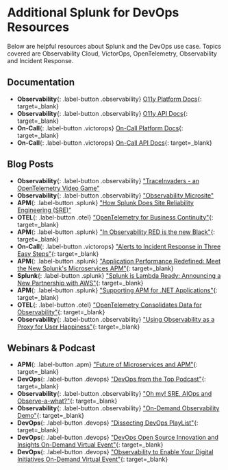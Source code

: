# Additional Splunk for DevOps Resources

Below are helpful resources about Splunk and the DevOps use case. Topics covered are Observability Cloud, VictorOps, OpenTelemetry, Observability and Incident Response.

## Documentation

* **Observability**{: .label-button .observability} [O11y Platform Docs](https://docs.signalfx.com/en/latest/){: target=_blank}
* **Observability**{: .label-button .observability} [O11y API Docs](https://dev.splunk.com/observability/docs/){: target=_blank}
* **On-Call**{: .label-button .victorops} [On-Call Platform Docs](https://help.victorops.com/){: target=_blank}
* **On-Call**{: .label-button .victorops} [On-Call API Docs](https://portal.victorops.com/public/api-docs.html){: target=_blank}

## Blog Posts

* **Observability**{: .label-button .observability} ["TraceInvaders - an OpenTelemetry Video Game"](https://www.linkedin.com/pulse/traceinvaders-opentelemetry-video-game-steve-lerner/)
* **Observability**{: .label-button .observability} ["Observability Microsite"](http://observability.splunk.com/)
* **APM**{: .label-button .splunk} ["How Splunk Does Site Reliability Engineering (SRE)"](https://splk.it/3eKyy46)
* **OTEL**{: .label-button .otel} ["OpenTelemetry for Business Continuity"](https://bit.ly/3cyGzHM){: target=_blank}
* **APM**{: .label-button .splunk} ["In Observability RED is the new Black"](https://splk.it/2XSoL5e){: target=_blank}
* **On-Call**{: .label-button .victorops} ["Alerts to Incident Response in Three Easy Steps"](https://splk.it/307jQjI){: target=_blank}
* **APM**{: .label-button .splunk} ["Application Performance Redefined: Meet the New Splunk's Microservices APM"](https://www.splunk.com/en_us/blog/it/application-performance-redefined-meet-the-new-signalfx-microservices-apm.html){: target=_blank}
* **Splunk**{: .label-button .splunk} ["Splunk is Lambda Ready: Announcing a New Partnership with AWS"](https://www.splunk.com/en_us/blog/it/splunk-is-lambda-ready.html){: target=_blank}
* **APM**{: .label-button .splunk} ["Supporting APM for .NET Applications"](https://www.splunk.com/en_us/blog/cloud/supporting-apm-for-net-applications.html){: target=_blank}
* **OTEL**{: .label-button .otel} ["OpenTelemetry Consolidates Data for Observability"](https://thenewstack.io/opentelemetry-consolidates-data-for-observability/){: target=_blank}
* **Observability**{: .label-button .observability} ["Using Observability as a Proxy for User Happiness"](https://www.splunk.com/en_us/blog/cloud/using-observability-as-a-proxy-for-customer-happiness.html){: target=_blank}

## Webinars & Podcast

* **APM**{: .label-button .apm} ["Future of Microservices and APM"](https://bit.ly/3cpdbUs){: target=_blank}
* **DevOps**{: .label-button .devops} ["DevOps from the Top Podcast"](https://www.buzzsprout.com/1102754){: target=_blank}
* **Observability**{: .label-button .observability} ["Oh my! SRE, AIOps and Observe-a-what?"](https://www.thecloudpod.net/podcast/tcp-talks-oh-my-sre-aiops-and-observe-a-what/){: target=_blank}
* **Observability**{: .label-button .observability} ["On-Demand Observability Demo"](https://events.splunk.com/Observability-Demo){: target=_blank}
* **DevOps**{: .label-button .devops} ["Dissecting DevOps PlayList"](https://www.youtube.com/playlist?list=PLxkFdMSHYh3QOOQ7D1YyPYOlavuVBRmNm){: target=_blank}
* **DevOps**{: .label-button .devops} ["DevOps Open Source Innovation and Insights On-Demand Virtual Event"](https://events.splunk.com/OpenSource22072020){: target=_blank}
* **DevOps**{: .label-button .devops} ["Observability to Enable Your Digital Initiatives On-Demand Virtual Event"](https://events.splunk.com/Devops-and-Observability-Enable-Your-Digital_Initiatives){: target=_blank}